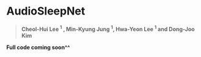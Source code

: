 # AudioSleepNet

>**Cheol-Hui Lee <sup>1</sup> , Min-Kyung Jung <sup>1</sup>, Hwa-Yeon Lee <sup>1</sup> and Dong-Joo Kim**

**Full code coming soon^^**

